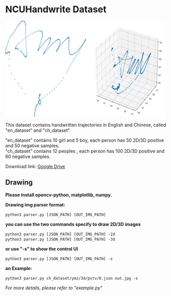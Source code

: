 # NCUHandwrite Dataset
<center class="half">
<img src="./demo/demo.png" width = "800" height = "300" alt="demo" /></center>
 
 
This dataset contains handwritten trajectories in English and Chinese, called "en_dataset" and "ch_dataset".

"en_dataset" contains 10 girl and 5 boy, each person has 50 2D/3D positive and 50 negative samples.</br> 
"ch_dataset" contains 12 peoples , each person has 100 2D/3D positive and 60 negative samples. 

Download link: [Google Drive](https://drive.google.com/file/d/1ArwilcXXtIqXw5iPgi8IVQFb6GuU3LvC/view?usp=sharing)

## Drawing
**Please install opencv-python, matplotlib, numpy.** 

**Drawing img parser format:**
```
python3 parser.py [JSON_PATH] [OUT_IMG_PATH]
```
**you can use the two commands specify to draw 2D/3D images**
```
python3 parser.py [JSON_PATH] [OUT_IMG_PATH] -2d
python3 parser.py [JSON_PATH] [OUT_IMG_PATH] -3d
```
**or use "-s" to show the control UI**
```
python3 parser.py [JSON_PATH] [OUT_IMG_PATH] -s
```

**an Example:**
```
python3 parser.py ch_dataset/ymz/3d/pstv/0.json out.jpg -s
```

_For more details, please refer to "example.py"_
